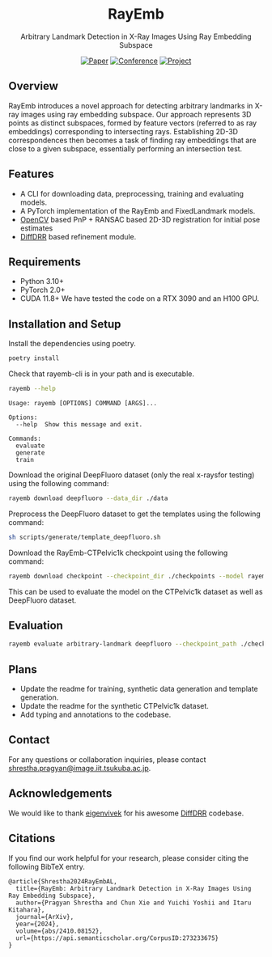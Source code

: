 <div align="center">    
 
# RayEmb 
Arbitrary Landmark Detection in X-Ray Images Using Ray Embedding Subspace   

[![Paper](http://img.shields.io/badge/cs.CV-2410.08152-B31B1B.svg)](https://arxiv.org/abs/2410.08152)
[![Conference](http://img.shields.io/badge/ACCV-2024-4b44ce.svg)](https://accv2024.org/)
[![Project](https://img.shields.io/badge/project_page-rayemb-blue.svg)](https://opensource.org/licenses/MIT)

<!-- ![CI testing](https://github.com/PyTorchLightning/deep-learning-project-template/workflows/CI%20testing/badge.svg?branch=master&event=push)
 -->

<!--  
Conference   
-->   
</div>

## Overview

RayEmb introduces a novel approach for detecting arbitrary landmarks in X-ray images using ray embedding subspace. Our approach represents 3D points as distinct subspaces, formed by feature vectors (referred to as ray embeddings) corresponding to intersecting rays.
Establishing 2D-3D correspondences then becomes a task of finding ray embeddings that are close to a given subspace, essentially performing an intersection test.  

## Features

- A CLI for downloading data, preprocessing, training and evaluating models.
- A PyTorch implementation of the RayEmb and FixedLandmark models.
- [OpenCV](https://docs.opencv.org/4.x/d9/d0c/group__calib3d.html#ga549c2075fac14829ff4a58bc9317d6a9) based PnP + RANSAC based 2D-3D registration for initial pose estimates
- [DiffDRR](https://github.com/eigenvivek/DiffDRR) based refinement module.

## Requirements

- Python 3.10+
- PyTorch 2.0+
- CUDA 11.8+
We have tested the code on a RTX 3090 and an H100 GPU.

## Installation and Setup
Install the dependencies using poetry.
```bash
poetry install
```
Check that rayemb-cli is in your path and is executable.
```bash
rayemb --help
```
```
Usage: rayemb [OPTIONS] COMMAND [ARGS]...

Options:
  --help  Show this message and exit.

Commands:
  evaluate
  generate
  train
```

Download the original DeepFluoro dataset (only the real x-raysfor testing) using the following command:
```bash
rayemb download deepfluoro --data_dir ./data
```
Preprocess the DeepFluoro dataset to get the templates using the following command:
```bash
sh scripts/generate/template_deepfluoro.sh
```
Download the RayEmb-CTPelvic1k checkpoint using the following command:
```bash
rayemb download checkpoint --checkpoint_dir ./checkpoints --model rayemb --dataset ctpelvic1k
```
This can be used to evaluate the model on the CTPelvic1k dataset as well as DeepFluoro dataset.

## Evaluation
```bash
rayemb evaluate arbitrary-landmark deepfluoro --checkpoint_path ./checkpoints/rayemb-ctpelvic1k.ckpt --num_templates 4 --image_size 224 --template_dir ./data/deepfluoro_templates --data_dir ./data/ipcai_2020_full_res_data.h5
```

## Plans
- Update the readme for training, synthetic data generation and template generation.
- Update the readme for the synthetic CTPelvic1k dataset.
- Add typing and annotations to the codebase.

## Contact

For any questions or collaboration inquiries, please contact shrestha.pragyan@image.iit.tsukuba.ac.jp.

## Acknowledgements

We would like to thank [eigenvivek](https://github.com/eigenvivek) for his awesome [DiffDRR](https://github.com/eigenvivek/DiffDRR) codebase.

## Citations
If you find our work helpful for your research, please consider citing the following BibTeX entry.
```
@article{Shrestha2024RayEmbAL,
  title={RayEmb: Arbitrary Landmark Detection in X-Ray Images Using Ray Embedding Subspace},
  author={Pragyan Shrestha and Chun Xie and Yuichi Yoshii and Itaru Kitahara},
  journal={ArXiv},
  year={2024},
  volume={abs/2410.08152},
  url={https://api.semanticscholar.org/CorpusID:273233675}
}
```
